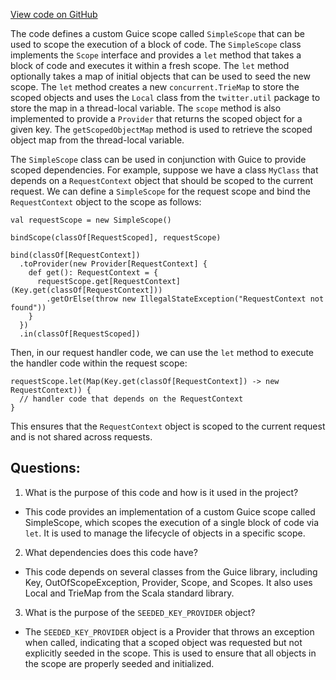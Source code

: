 [View code on GitHub](https://github.com/misbahsy/the-algorithm/product-mixer/core/src/main/scala/com/twitter/product_mixer/core/product/guice/SimpleScope.scala)

The code defines a custom Guice scope called `SimpleScope` that can be used to scope the execution of a block of code. The `SimpleScope` class implements the `Scope` interface and provides a `let` method that takes a block of code and executes it within a fresh scope. The `let` method optionally takes a map of initial objects that can be used to seed the new scope. The `let` method creates a new `concurrent.TrieMap` to store the scoped objects and uses the `Local` class from the `twitter.util` package to store the map in a thread-local variable. The `scope` method is also implemented to provide a `Provider` that returns the scoped object for a given key. The `getScopedObjectMap` method is used to retrieve the scoped object map from the thread-local variable.

The `SimpleScope` class can be used in conjunction with Guice to provide scoped dependencies. For example, suppose we have a class `MyClass` that depends on a `RequestContext` object that should be scoped to the current request. We can define a `SimpleScope` for the request scope and bind the `RequestContext` object to the scope as follows:

```
val requestScope = new SimpleScope()

bindScope(classOf[RequestScoped], requestScope)

bind(classOf[RequestContext])
  .toProvider(new Provider[RequestContext] {
    def get(): RequestContext = {
      requestScope.get[RequestContext](Key.get(classOf[RequestContext]))
        .getOrElse(throw new IllegalStateException("RequestContext not found"))
    }
  })
  .in(classOf[RequestScoped])
```

Then, in our request handler code, we can use the `let` method to execute the handler code within the request scope:

```
requestScope.let(Map(Key.get(classOf[RequestContext]) -> new RequestContext)) {
  // handler code that depends on the RequestContext
}
```

This ensures that the `RequestContext` object is scoped to the current request and is not shared across requests.
## Questions: 
 1. What is the purpose of this code and how is it used in the project?
- This code provides an implementation of a custom Guice scope called SimpleScope, which scopes the execution of a single block of code via `let`. It is used to manage the lifecycle of objects in a specific scope.

2. What dependencies does this code have?
- This code depends on several classes from the Guice library, including Key, OutOfScopeException, Provider, Scope, and Scopes. It also uses Local and TrieMap from the Scala standard library.

3. What is the purpose of the `SEEDED_KEY_PROVIDER` object?
- The `SEEDED_KEY_PROVIDER` object is a Provider that throws an exception when called, indicating that a scoped object was requested but not explicitly seeded in the scope. This is used to ensure that all objects in the scope are properly seeded and initialized.